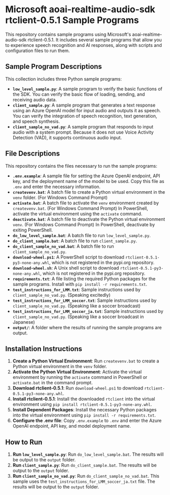 # Microsoft aoai-realtime-audio-sdk rtclient-0.5.1 Sample Programs

This repository contains sample programs using Microsoft's aoai-realtime-audio-sdk rtclient-0.5.1.  It includes several sample programs that allow you to experience speech recognition and AI responses, along with scripts and configuration files to run them.


## Sample Program Descriptions

This collection includes three Python sample programs:

- **`low_level_sample.py`**: A sample program to verify the basic functions of the SDK. You can verify the basic flow of loading, sending, and receiving audio data.
- **`client_sample.py`**: A sample program that generates a text response using an Azure OpenAI model for input audio and outputs it as speech. You can verify the integration of speech recognition, text generation, and speech synthesis.
- **`client_sample_no_vad.py`**: A sample program that responds to input audio with a system prompt. Because it does not use Voice Activity Detection (VAD), it supports continuous audio input.


## File Descriptions

This repository contains the files necessary to run the sample programs:

- **`.env.example`**: A sample file for setting the Azure OpenAI endpoint, API key, and the deployment name of the model to be used. Copy this file as `.env` and enter the necessary information.
- **`createvenv.bat`**: A batch file to create a Python virtual environment in the `venv` folder. (For Windows Command Prompt)
- **`activate.bat`**: A batch file to activate the `venv` environment created by `createvenv.bat`. (For Windows Command Prompt) In PowerShell, activate the virtual environment using the `activate` command.
- **`deactivate.bat`**: A batch file to deactivate the Python virtual environment `venv`. (For Windows Command Prompt) In PowerShell, deactivate by exiting PowerShell.
- **`do_low_level_sample.bat`**: A batch file to run `low_level_sample.py`.
- **`do_client_sample.bat`**: A batch file to run `client_sample.py`.
- **`do_client_sample_no_vad.bat`**: A batch file to run `client_sample_no_vad.py`.
- **`download-wheel.ps1`**: A PowerShell script to download `rtclient-0.5.1-py3-none-any.whl`, which is not registered in the pypi.org repository.
- **`download-wheel.sh`**: A Unix shell script to download `rtclient-0.5.1-py3-none-any.whl`, which is not registered in the pypi.org repository.
- **`requirements.txt`**: A file listing the required Python packages for the sample programs. Install with `pip install -r requirements.txt`.
- **`test_instructions_for_LMM.txt`**: Sample instructions used by `client_sample_no_vad.py`. (Speaking excitedly)
- **`test_instructions_for_LMM_soccer.txt`**: Sample instructions used by `client_sample_no_vad.py`. (Speaking like a soccer broadcast)
- **`test_instructions_for_LMM_soccer_ja.txt`**: Sample instructions used by `client_sample_no_vad.py`. (Speaking like a soccer broadcast in Japanese)
- **`output/`**: A folder where the results of running the sample programs are output.


## Installation Instructions

1. **Create a Python Virtual Environment**: Run `createvenv.bat` to create a Python virtual environment in the `venv` folder.
2. **Activate the Python Virtual Environment**: Activate the virtual environment by running the `activate` command in PowerShell or `activate.bat` in the command prompt.
3. **Download rtclient-0.5.1**: Run `download-wheel.ps1` to download `rtclient-0.5.1-py3-none-any.whl`.
4. **Install rtclient-0.5.1**: Install the downloaded `rtclient` into the virtual environment using `pip install rtclient-0.5.1-py3-none-any.whl`.
5. **Install Dependent Packages**: Install the necessary Python packages into the virtual environment using `pip install -r requirements.txt`.
6. **Configure the .env file**: Copy `.env.example` to `.env` and enter the Azure OpenAI endpoint, API key, and model deployment name.


## How to Run

1. **Run `low_level_sample.py`**: Run `do_low_level_sample.bat`. The results will be output to the `output` folder.
2. **Run `client_sample.py`**: Run `do_client_sample.bat`. The results will be output to the `output` folder.
3. **Run `client_sample_no_vad.py`**: Run `do_client_sample_no_vad.bat`. This sample uses the `test_instructions_for_LMM_soccer_ja.txt` file. The results will be output to the `output` folder.